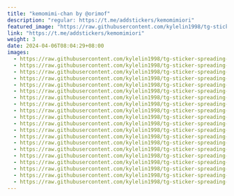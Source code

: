 ```yaml
---
title: "kemomimi-chan by @orimof"
description: "regular: https://t.me/addstickers/kemomimiori"
featured_image: "https://raw.githubusercontent.com/kylelin1998/tg-sticker-spreading-worldwide-images/main/img/fc2d9e95-f0ee-45f7-9abe-f9cd2df1120d.jpg"
link: "https://t.me/addstickers/kemomimiori"
weight: 3
date: 2024-04-06T08:04:29+08:00
images:
  - https://raw.githubusercontent.com/kylelin1998/tg-sticker-spreading-worldwide-images/main/img/fc2d9e95-f0ee-45f7-9abe-f9cd2df1120d.jpg
  - https://raw.githubusercontent.com/kylelin1998/tg-sticker-spreading-worldwide-images/main/img/13597b61-ac9b-4b8d-a6f6-c9994738c188.jpg
  - https://raw.githubusercontent.com/kylelin1998/tg-sticker-spreading-worldwide-images/main/img/f61d4463-e27a-4454-9e75-f2625db7c095.jpg
  - https://raw.githubusercontent.com/kylelin1998/tg-sticker-spreading-worldwide-images/main/img/d255ae6c-a0c1-4a38-aae2-586b2acdf813.jpg
  - https://raw.githubusercontent.com/kylelin1998/tg-sticker-spreading-worldwide-images/main/img/9db989fa-ff2e-4d1b-97b0-bded26cf3165.jpg
  - https://raw.githubusercontent.com/kylelin1998/tg-sticker-spreading-worldwide-images/main/img/fd1f1620-df3b-4f33-9c96-e200d6888969.jpg
  - https://raw.githubusercontent.com/kylelin1998/tg-sticker-spreading-worldwide-images/main/img/9c27c7dc-27a2-45d4-9b43-6d0cdaed57c0.jpg
  - https://raw.githubusercontent.com/kylelin1998/tg-sticker-spreading-worldwide-images/main/img/386ae609-3539-49ea-a2e5-ff8dc20e1e9c.jpg
  - https://raw.githubusercontent.com/kylelin1998/tg-sticker-spreading-worldwide-images/main/img/04b9bfc4-5070-41bb-9464-3265edf9febf.jpg
  - https://raw.githubusercontent.com/kylelin1998/tg-sticker-spreading-worldwide-images/main/img/04b439e7-fb89-428f-a693-6cd3a72ddd55.jpg
  - https://raw.githubusercontent.com/kylelin1998/tg-sticker-spreading-worldwide-images/main/img/fb8cd352-71f5-4103-97f1-c591a4dbaa7a.jpg
  - https://raw.githubusercontent.com/kylelin1998/tg-sticker-spreading-worldwide-images/main/img/55dabf46-084c-4bda-9c08-7e5187b29d2a.jpg
  - https://raw.githubusercontent.com/kylelin1998/tg-sticker-spreading-worldwide-images/main/img/e9f6c0c3-5347-4ef0-a364-a83c25602994.jpg
  - https://raw.githubusercontent.com/kylelin1998/tg-sticker-spreading-worldwide-images/main/img/f6319344-119b-4bbc-82f5-78904a3f2505.jpg
  - https://raw.githubusercontent.com/kylelin1998/tg-sticker-spreading-worldwide-images/main/img/ea618bd4-e08b-4795-ac1e-f85641ce784d.jpg
  - https://raw.githubusercontent.com/kylelin1998/tg-sticker-spreading-worldwide-images/main/img/c3151f2d-7c9c-4ecc-8c68-439a28e2bbbb.jpg
  - https://raw.githubusercontent.com/kylelin1998/tg-sticker-spreading-worldwide-images/main/img/a6b1e709-4a1c-46e6-8eaf-0d3215e9e7a7.jpg
  - https://raw.githubusercontent.com/kylelin1998/tg-sticker-spreading-worldwide-images/main/img/082576e3-fb19-4b55-847a-41c8fc8a4ed1.jpg
  - https://raw.githubusercontent.com/kylelin1998/tg-sticker-spreading-worldwide-images/main/img/4f6d8a29-ac94-4821-80a5-d9c52a61680a.jpg
  - https://raw.githubusercontent.com/kylelin1998/tg-sticker-spreading-worldwide-images/main/img/194f984a-ebbc-4183-8f00-6d77f58bca87.jpg
---
```

